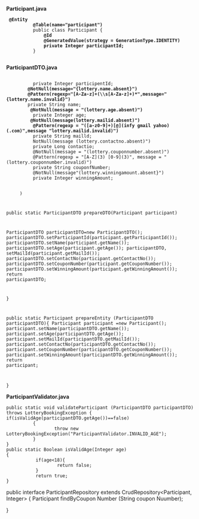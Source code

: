 **Participant.java**
<p><code> <b>@Entity
          @Table(name="participant")</b>
          public class Participant {
             <b> @Id
              @GeneratedValue(strategy = GenerationType.IDENTITY)
              private Integer participantId; </b>
          }
  
</code></p>

**ParticipantDTO.java**
<p><code>
          private Integer participentId;
       <b> @NotNull(message="{lottery.name.absent}")
        @Pattern(regexp="[A-Za-z]+(\\s[A-Za-z]+)*",message="{lottery.name.invalid}")</b>
        private String name; 
         <b>@NotNull(message = "(lottery.age.absent)")</b>
          private Integer age;
         <b>@NotNull(message(lottery.mailid.absent)") 
          @Pattern(regexp = "([a-z0-9]+)[@](infy gmail yahoo)(.com)",message "lottery.mailid.invalid)")</b>
          private String mailld;
          NotNull(message (lottery.contactno.absent)")
          private Long contactio;
          @NotNull(message = "(lottery.couponnumber.absent)") 
          @Pattern(regexp = "[A-Z](3) [0-9](3)", message = "(lottery.couponnumber.invalid)")
          private String couponfNumber; 
          @NotNull(message"(lottery.winningamount.absent}")
          private Integer winningAmount; 

          }

public static ParticipantDTO prepareDTO(Participant participant)

ParticipantDTO participantDTO=new ParticipantDTO(); participantDTO.setParticipantId(participant.getParticipantId()); participantDTO.setName(participant.getName()); participantDTO.setAge(participant.getAge()); participantDTO, setMailId(participant.getMailId()); participantDTO.setContactNo(participant.getContactNo()); participantDTO.setCouponNumber(participant.getCouponNumber()); participantDTO.setWinningAmount(participant.getWinningAmount()); return participantDTO;

}

public static Participant prepareEntity (ParticipantDTO participantDTO){ Participant participant =new Participant(); participant.setName(participantDTO.getName()); participant.setAge(participantDTO.getAge()); participant.setMailId(participantDTO.getMailId()); participant.setContactNo(participantDTO.getContactNo()); participant.setCouponNumber(participantDTO.getCouponNumber()); participant.setWinningAmount(participantDTO.getWinningAmount()); return participant;

}
</code></p>

**ParticipantValidator.java**
<p><code>public static void validateParticipant (ParticipantDTO participantDTO) throws LotteryBookingException {                       if(isValidAge(participantDTO.getAge())==false)
          {
                  throw new LotteryBookingException("ParticipantValidator.INVALID_AGE");
          }
}
public static Boolean isValidAge(Integer age) 
{
           if(age<18){
                   return false;
           }
           return true;
}
</code></p>
          
public interface ParticipantRepository extends CrudRepository<Participant, Integer> { Participant findByCoupon Number (String coupon Nuumber);

}
